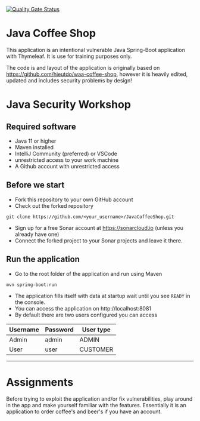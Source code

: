 [![Quality Gate Status](https://mathiasconradt.ngrok.io/api/project_badges/measure?project=mathiasconradt_JavaCoffeeShop_6849eab7-4f5e-47e8-bf46-d8ead5db6954&metric=alert_status&token=sqb_b75c387d44dc7257c85f6115330bed4134e48478)](https://mathiasconradt.ngrok.io/dashboard?id=mathiasconradt_JavaCoffeeShop_6849eab7-4f5e-47e8-bf46-d8ead5db6954)

# Java Coffee Shop

This application is an intentional vulnerable Java Spring-Boot application with Thymeleaf.
It is use for training purposes only.

The code is and layout of the application is originally based on https://github.com/hieutdo/waa-coffee-shop, however it is heavily edited, updated and includes security problems by design!

# Java Security Workshop

## Required software
- Java 11 or higher
- Maven installed
- IntelliJ Community (preferred) or VSCode
- unrestricted access to your work machine
- A Github account with unrestricted access

## Before we start

- Fork this repository to your own GitHub account
- Check out the forked repository
```
git clone https://github.com/<your_username>/JavaCoffeeShop.git 
```
- Sign up for a free Sonar account at https://sonarcloud.io (unless you already have one)
- Connect the forked project to your Sonar projects and leave it there.

## Run the application
- Go to the root folder of the application and run using Maven
```
mvn spring-boot:run
```
<!-- - If you run from you IDE, please set this JVM-parameter : `-Dcom.sun.jndi.ldap.object.trustURLCodebase=true` -->
- The application fills itself with data at startup wait until you see `READY` in the console.
- You can access the application on http://localhost:8081
- By default there are two users configured you can access

| Username | Password | User type |
|----------|----------|-----------|
| Admin    | admin    | ADMIN     |
| User     | user     | CUSTOMER  |

---
# Assignments

Before trying to exploit the application and/or fix vulnerabilities, play around in the app and make yourself familiar with the features.
Essentially it is an application to order coffee's and beer's if you have an account.

